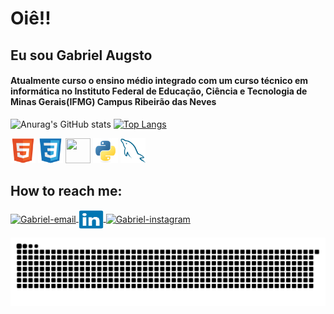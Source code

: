 # Oiê!!
## Eu sou Gabriel Augsto
#### Atualmente curso o ensino médio integrado com um curso técnico em informática no Instituto Federal de Educação, Ciência e Tecnologia de Minas Gerais(IFMG) Campus Ribeirão das Neves



![Anurag's GitHub stats](https://github-readme-stats.vercel.app/api?username=bielaugusto&show_icons=true&theme=radical)
[![Top Langs](https://github-readme-stats.vercel.app/api/top-langs/?username=bielaugusto&layout=compact=true&theme=radical)](https://github.com/biealaugusto/github-readme-stats)


<img src="https://raw.githubusercontent.com/devicons/devicon/master/icons/html5/html5-original.svg" width="40" height="40" ></img>
<img src="https://raw.githubusercontent.com/devicons/devicon/master/icons/css3/css3-original.svg" width="40" height="40" ></img>
<img src="https://cdn.jsdelivr.net/gh/devicons/devicon/icons/javascript/javascript-plain.svg" width="40" height="40"/>
<img src="https://raw.githubusercontent.com/devicons/devicon/master/icons/python/python-original.svg" width="40" height="40" ></img>
<img src="https://raw.githubusercontent.com/devicons/devicon/master/icons/mysql/mysql-original.svg" width="40" height="40" ></img>


## How to reach me:

<a href="gabrielaugusto.lv@hotmail.com" target="_blank">
<img align="center" alt="Gabriel-email" height="30" width="30" src="https://image.flaticon.com/icons/png/128/732/732223.png" style="max-width:100;"*>
</a>
<a href="https://www.linkedin.com/in/gabriel-augusto-1706581b3/" target="_blank">
<img align="center" alt="Gabriel-linkedin" height="30" width="40" src="https://raw.githubusercontent.com/devicons/devicon/master/icons/linkedin/linkedin-original.svg" style="max-width:100;"*>
</a>
<a href="https://www.instagram.com/vidal_bieel/" target="_blank">
<img align="center" alt="Gabriel-instagram" height="30" width="30" src="https://image.flaticon.com/icons/png/128/2111/2111463.png" style="max-width:100;"*>
</a>


![Snake animation](https://github.com/bielaugusto/bielaugusto/blob/output/github-contribution-grid-snake.svg)

<!---
BIelzera86/BIelzera86 is a ✨ special ✨ repository because its `README.md` (this file) appears on your GitHub profile.
You can click the Preview link to take a look at your changes.
--->
